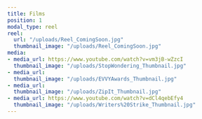 ```yaml
---
title: Films
position: 1
modal_type: reel
reel:
  url: "/uploads/Reel_ComingSoon.jpg"
  thumbnail_image: "/uploads/Reel_ComingSoon.jpg"
media:
- media_url: https://www.youtube.com/watch?v=vm3jB-wZzcI
  thumbnail_image: "/uploads/StopWondering_Thumbnail.jpg"
- media_url: 
  thumbnail_image: "/uploads/EVVYAwards_Thumbnail.jpg"
- media_url: 
  thumbnail_image: "/uploads/ZipIt_Thumbnail.jpg"
- media_url: https://www.youtube.com/watch?v=dCl4qebEfy4
  thumbnail_image: "/uploads/Writers%20Strike_Thumbnail.jpg"
---
```



